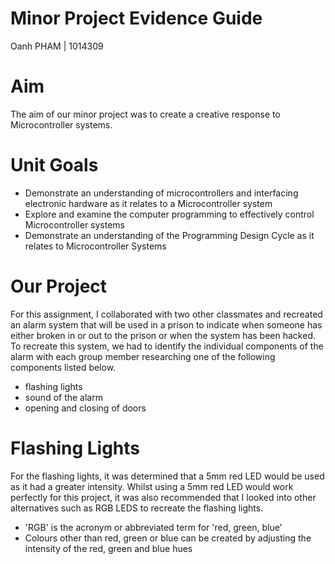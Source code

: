 # Minor Project Evidence Guide
Oanh PHAM | 1014309

# Aim
The aim of our minor project was to create a creative response to Microcontroller systems. 

# Unit Goals
- Demonstrate an understanding of microcontrollers and interfacing electronic hardware as it relates to a Microcontroller system 
- Explore and examine the computer programming to effectively control Microcontroller systems
- Demonstrate an understanding of the Programming Design Cycle as it relates to Microcontroller Systems

# Our Project
For this assignment, I collaborated with two other classmates and recreated an alarm system that will be used in a prison to indicate when someone has either broken in or out to the prison or when the system has been hacked. To recreate this system, we had to identify the individual components of the alarm with each group member researching one of the following components listed below.
- flashing lights
- sound of the alarm
- opening and closing of doors

# Flashing Lights
For the flashing lights, it was determined that a 5mm red LED would be used as it had a greater intensity. Whilst using a 5mm red LED would work perfectly for this project, it was also recommended that I looked into other alternatives such as RGB LEDS to recreate the flashing lights. 
- 'RGB' is the acronym or abbreviated term for 'red, green, blue'
- Colours other than red, green or blue can be created by adjusting the intensity of the red, green and blue hues
